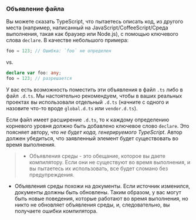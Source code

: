 ### Объявление файла
Вы можете сказать TypeScript, что пытаетесь описать код, из другого места (например, написанный на JavaScript/CoffeeScript/Среда выполнения, такая как браузер или Node.js), с помощью ключевого слова `declare`. В качестве небольшого примера:

```ts
foo = 123; // Ошибка: `foo` не определен
```
vs.
```ts
declare var foo: any;
foo = 123; // разрешается
```

У вас есть возможность поместить эти объявления в файл `.ts` либо в файл `.d.ts`. Мы настоятельно рекомендуем, чтобы в ваших реальных проектах вы использовали отдельный `.d.ts` (начните с одного и назовите что-то вроде `global.d.ts` или `vendor.d.ts`).

Если файл имеет расширение `.d.ts`, то к каждому определению корневого уровня должно быть добавлено ключевое слово `declare`. Это поясняет автору, что *не будет кода, генерируемого TypeScript*. Автор должен убедиться, что заявленный элемент будет существовать во время выполнения.

> * Объявления среды - это обещание, которое вы даете компилятору. Если они не существуют во время выполнения, и вы пытаетесь их использовать, все будет сломано без предупреждения.
* Объявления среды похожи на документы. Если источник изменился, документы должны быть обновлены. Таким образом, у вас могут быть новые поведения, которые работают во время выполнения, но никто не обновляет объявления среды, и, следовательно, вы получаете ошибки компилятора.
